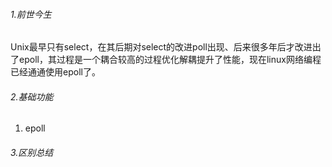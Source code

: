 ###### 1.前世今生
Unix最早只有select，在其后期对select的改进poll出现、后来很多年后才改进出了epoll，其过程是一个耦合较高的过程优化解耦提升了性能，现在linux网络编程已经通通使用epoll了。
###### 2.基础功能

1. epoll
###### 3.区别总结

